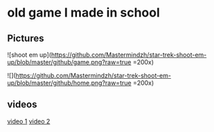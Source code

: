 # old game I made in school

## Pictures
![shoot em up](https://github.com/Mastermindzh/star-trek-shoot-em-up/blob/master/github/game.png?raw=true =200x)

![](https://github.com/Mastermindzh/star-trek-shoot-em-up/blob/master/github/home.png?raw=true =200x)

## videos
[video 1](https://www.youtube.com/watch?v=fopterqDDrY)
[video 2](https://www.youtube.com/watch?v=xy7XFmUEB0c)

